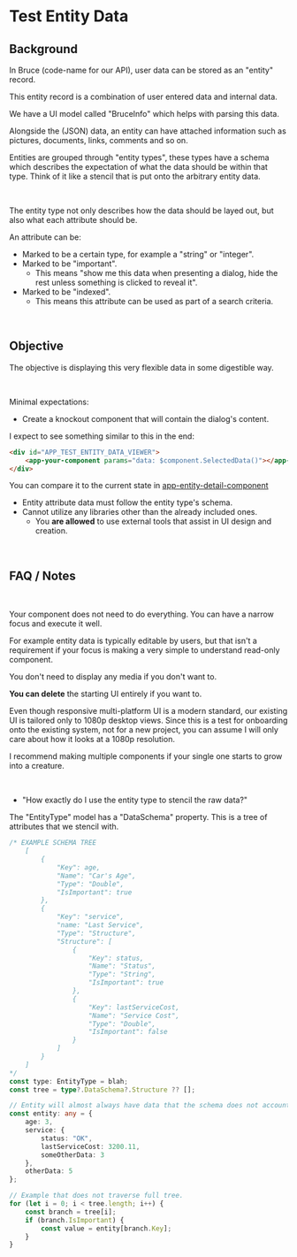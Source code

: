 # Test Entity Data

## **Background**

In Bruce (code-name for our API), user data can be stored as an "entity" record. 

This entity record is a combination of user entered data and internal data.

We have a UI model called "BruceInfo" which helps with parsing this data.

Alongside the (JSON) data, an entity can have attached information such as pictures, documents, links, comments and so on.

Entities are grouped through "entity types", these types have a schema which describes the expectation of what the data should be within that type.
Think of it like a stencil that is put onto the arbitrary entity data.

<br>

The entity type not only describes how the data should be layed out, but also what each attribute should be.

An attribute can be:

- Marked to be a certain type, for example a "string" or "integer".
- Marked to be "important".
  - This means "show me this data when presenting a dialog, hide the rest unless something is clicked to reveal it".
- Marked to be "indexed".
  - This means this attribute can be used as part of a search criteria.

<br>

## **Objective**

The objective is displaying this very flexible data in some digestible way.

<br>

Minimal expectations:
- Create a knockout component that will contain the dialog's content.

I expect to see something similar to this in the end:
```html
<div id="APP_TEST_ENTITY_DATA_VIEWER">
    <app-your-component params="data: $component.SelectedData()"></app-your-component>
</div>
```
You can compare it to the current state in [app-entity-detail-component](./app-entity-detail-component.html)

- Entity attribute data must follow the entity type's schema.
- Cannot utilize any libraries other than the already included ones.
  - You **are allowed** to use external tools that assist in UI design and creation.

<br>

## **FAQ / Notes**

<br>

Your component does not need to do everything. You can have a narrow focus and execute it well.

For example entity data is typically editable by users, but that isn't a requirement if your focus is making a very simple to understand read-only component.

You don't need to display any media if you don't want to.

**You can delete** the starting UI entirely if you want to.

Even though responsive multi-platform UI is a modern standard, our existing UI is tailored only to 1080p desktop views. Since this is a test for onboarding onto the existing system, not for a new project, you can assume I will only care about how it looks at a 1080p resolution.

I recommend making multiple components if your single one starts to grow into a creature.

<br>

- "How exactly do I use the entity type to stencil the raw data?"

The "EntityType" model has a "DataSchema" property. This is a tree of attributes that we stencil with.

```typescript
/* EXAMPLE SCHEMA TREE
    [
        {
            "Key": age,
            "Name": "Car's Age",
            "Type": "Double",
            "IsImportant": true
        },
        {
            "Key": "service",
            "name: "Last Service",
            "Type": "Structure",
            "Structure": [
                {
                    "Key": status,
                    "Name": "Status",
                    "Type": "String",
                    "IsImportant": true
                },
                {
                    "Key": lastServiceCost,
                    "Name": "Service Cost",
                    "Type": "Double",
                    "IsImportant": false
                }
            ]
        }
    ]
*/
const type: EntityType = blah;
const tree = type?.DataSchema?.Structure ?? [];

// Entity will almost always have data that the schema does not account for!
const entity: any = { 
    age: 3, 
    service: { 
        status: "OK", 
        lastServiceCost: 3200.11, 
        someOtherData: 3 
    }, 
    otherData: 5 
};

// Example that does not traverse full tree.
for (let i = 0; i < tree.length; i++) {
    const branch = tree[i];
    if (branch.IsImportant) {
        const value = entity[branch.Key];
    }
}
```